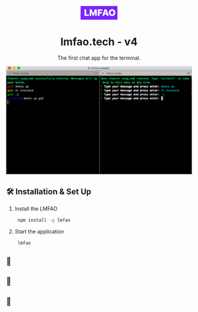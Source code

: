 <div align="center">
  <img alt="Logo" src="https://raw.githubusercontent.com/abdelshok/moira/master/assets/images/lmfaoLogo.png" width="100" />
</div>
<h1 align="center">
  lmfao.tech - v4
</h1>
<p align="center">
  The first chat app for the terminal.
</p>


![demo](https://raw.githubusercontent.com/abdelshok/moira/master/assets/images/Chat.png)

## 🛠 Installation & Set Up

1. Install the LMFAO

   ```sh
    npm install -g lmfao
   ```

2. Start the application

   ```sh
    lmfao
   ```

## 🚀 

## 🎨 

## 🚨 

